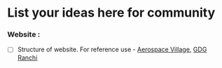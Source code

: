 # List your ideas here for community

### Website :
- [ ] Structure of website. For reference use - [Aerospace Village](https://aerospacevillage.org/), [GDG Ranchi](https://gdgranchi.in/)

